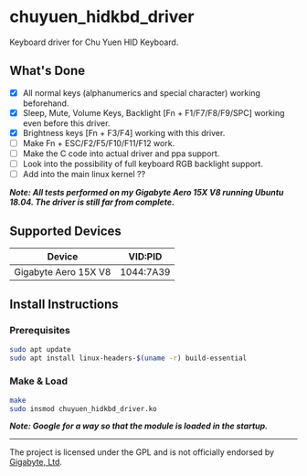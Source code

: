 # chuyuen_hidkbd_driver
Keyboard driver for Chu Yuen HID Keyboard.

## What's Done

- [x] All normal keys (alphanumerics and special character) working beforehand.
- [x] Sleep, Mute, Volume Keys, Backlight [Fn + F1/F7/F8/F9/SPC] working even before this driver.
- [x] Brightness keys [Fn + F3/F4] working with this driver.
- [ ] Make Fn + ESC/F2/F5/F10/F11/F12 work.
- [ ] Make the C code into actual driver and ppa support.
- [ ] Look into the possibility of full keyboard RGB backlight support.
- [ ] Add into the main linux kernel ??

***Note: All tests performed on my Gigabyte Aero 15X V8 running Ubuntu 18.04. The driver is still far from complete.***

## Supported Devices
| Device                                        |   VID:PID   |
| --------------------------------------------- | ----------- |
| Gigabyte Aero 15X V8                          |  1044:7A39  |


## Install Instructions
### Prerequisites

```bash
sudo apt update
sudo apt install linux-headers-$(uname -r) build-essential
```

### Make & Load
```bash
make
sudo insmod chuyuen_hidkbd_driver.ko
```
***Note: Google for a way so that the module is loaded in the startup.***

---
The project is licensed under the GPL and is not officially endorsed by [Gigabyte, Ltd](https://www.gigabyte.com//).
